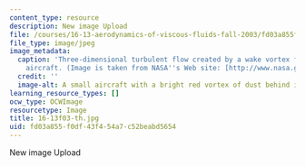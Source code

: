 ```yaml
---
content_type: resource
description: New image Upload
file: /courses/16-13-aerodynamics-of-viscous-fluids-fall-2003/fd03a855f0df43f454a7c52beabd5654_16-13f03-th.jpg
file_type: image/jpeg
image_metadata:
  caption: 'Three-dimensional turbulent flow created by a wake vortex from a cropdusting
    aircraft. (Image is taken from NASA''s Web site: [http://www.nasa.gov](http://www.nasa.gov).)'
  credit: ''
  image-alt: A small aircraft with a bright red vortex of dust behind it.
learning_resource_types: []
ocw_type: OCWImage
resourcetype: Image
title: 16-13f03-th.jpg
uid: fd03a855-f0df-43f4-54a7-c52beabd5654
---
```

New image Upload


